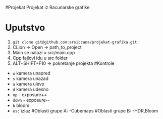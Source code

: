 #Projekat
Projekat iz Racunarske grafike
# Uputstvo
1. `git clone git@github.com:arsiccana/projekat-grafika.git`
2. CLion -> Open -> path_to_project
3. Main se nalazi u src/main.cpp
4. Cpp fajlovi idu u src folder
7. ALT+SHIFT+F10 -> pokretanje projekta
#Kontrole
- ```w``` kamera unapred
- ```s``` kamera unazad
- ```a``` kamera ulevo
- ```d``` kamera udesno
- ```up``` - exposure++
- ```down``` - exposure--
- ```b``` bloom
- ```esc``` izlaz
#Oblasti grupe A:
-Cubemaps
#Oblasti grupe B:
-HDR,Bloom

